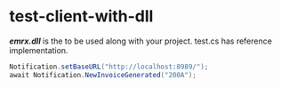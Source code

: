 # test-client-with-dll

***emrx.dll*** is the to be used along with your project.
test.cs has reference implementation.

```cs
Notification.setBaseURL("http://localhost:8989/");
await Notification.NewInvoiceGenerated("200A");
```
